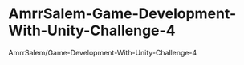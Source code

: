 # AmrrSalem-Game-Development-With-Unity-Challenge-4
AmrrSalem/Game-Development-With-Unity-Challenge-4
